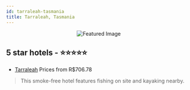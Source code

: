 ```yaml
---
id: tarraleah-tasmania
title: Tarraleah, Tasmania
---
```


<center><img src="https://i.travelapi.com/hotels/10000000/9730000/9721000/9720966/a6a8f2ba_z.jpg" alt="Featured Image" /></center>


##  5 star hotels - ⭐️⭐️⭐️⭐️⭐️

-    [Tarraleah](https://us.hurb.com/hotels/tarraleah/tarraleah-JNP-JP275760?cmp=18055) Prices from R$706.78
   > This smoke-free hotel features fishing on site and kayaking nearby.
